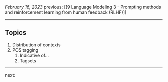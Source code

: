*February 16, 2023*
previous: [[9  Language Modeling 3 - Prompting methods and reinforcement learning from human feedback (RLHF)]]

---

## Topics

1. Distribution of contexts
2. POS tagging
	1. Indicative of…
	2. Tagsets


---




next:
